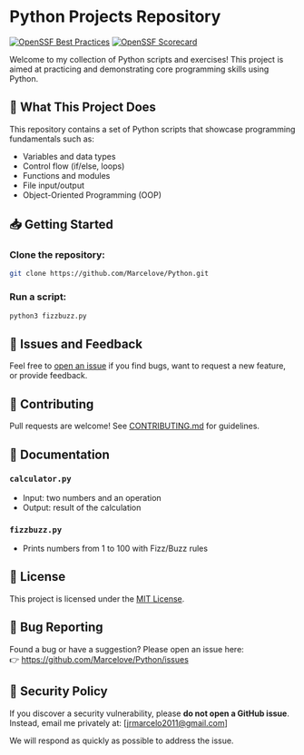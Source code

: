 # Python Projects Repository

[![OpenSSF Best Practices](https://www.bestpractices.dev/projects/10308/badge)](https://www.bestpractices.dev/projects/10308)
[![OpenSSF Scorecard](https://api.securityscorecards.dev/projects/github.com/Marcelove/Python/badge)](https://securityscorecards.dev/viewer/?uri=github.com/Marcelove/Python)


Welcome to my collection of Python scripts and exercises! This project is aimed at practicing and demonstrating core programming skills using Python.

## 📌 What This Project Does
This repository contains a set of Python scripts that showcase programming fundamentals such as:
- Variables and data types
- Control flow (if/else, loops)
- Functions and modules
- File input/output
- Object-Oriented Programming (OOP)

## 📥 Getting Started
### Clone the repository:
```bash
git clone https://github.com/Marcelove/Python.git
```

### Run a script:
```bash
python3 fizzbuzz.py
```

## 🐛 Issues and Feedback
Feel free to [open an issue](https://github.com/Marcelove/Python/issues) if you find bugs, want to request a new feature, or provide feedback.

## 🙌 Contributing
Pull requests are welcome! See [CONTRIBUTING.md](CONTRIBUTING.md) for guidelines.

## 📖 Documentation

### `calculator.py`
- Input: two numbers and an operation
- Output: result of the calculation

### `fizzbuzz.py`
- Prints numbers from 1 to 100 with Fizz/Buzz rules

## 📄 License
This project is licensed under the [MIT License](LICENSE).

## 🐞 Bug Reporting

Found a bug or have a suggestion? Please open an issue here:  
👉 https://github.com/Marcelove/Python/issues

## 🔐 Security Policy

If you discover a security vulnerability, please **do not open a GitHub issue**.  
Instead, email me privately at: [jrmarcelo2011@gmail.com]

We will respond as quickly as possible to address the issue.
